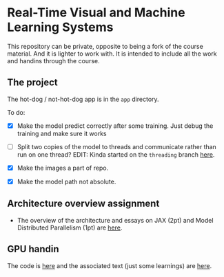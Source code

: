 # Real-Time Visual and Machine Learning Systems

This repository can be private, opposite to being a fork of the course material. And it is lighter to work with. It is intended to include all the work and handins through the course. 


## The project 
The hot-dog / not-hot-dog app is in the `app` directory.

To do:

- [x] Make the model predict correctly after some training. Just debug the training and make sure it works
- [ ] Split two copies of the model to threads and communicate rather than run on one thread? EDIT: Kinda started on the `threading` branch [here](https://github.com/mustass/rtmls/tree/threading).
- [x] Make the images a part of repo.
- [x] Make the model path not absolute.


## Architecture overview assignment 

- The overview of the architecture and essays on JAX (2pt) and Model Distributed Parallelism (1pt) are [here](https://github.com/mustass/rtmls/blob/main/architecture_analysis_handin/handin.md).

## GPU handin 
The code is [here](https://github.com/mustass/rtmls/tree/main/gpu_hand_in/src) and the associated text (just some learnings) are [here](https://github.com/mustass/rtmls/blob/main/gpu_hand_in/handin.md).

